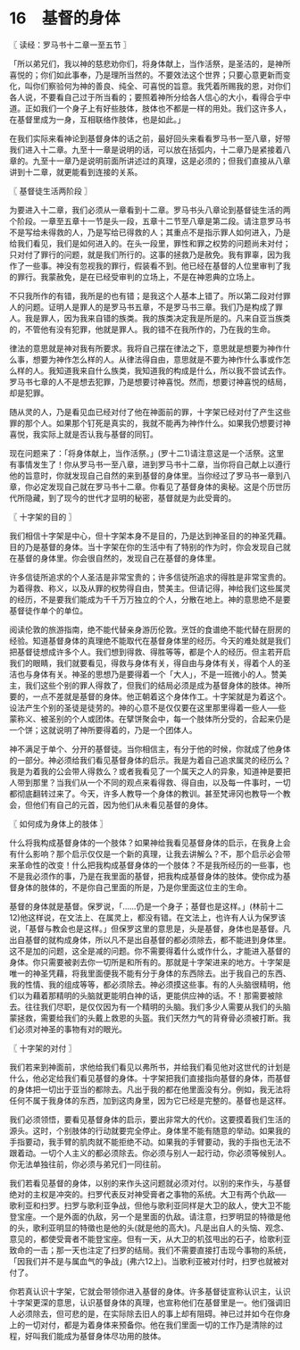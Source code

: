 # 16　基督的身体



〖 读经：罗马书十二章一至五节 〗

「所以弟兄们，我以神的慈悲劝你们，将身体献上，当作活祭，是圣洁的，是神所喜悦的；你们如此事奉，乃是理所当然的。不要效法这个世界；只要心意更新而变化，叫你们察验何为神的善良、纯全、可喜悦的旨意。我凭着所赐我的恩，对你们各人说，不要看自己过于所当看的；要照着神所分给各人信心的大小，看得合乎中道。正如我们一个身子上有好些肢体，肢体也不都是一样的用处。我们这许多人，在基督里成为一身，互相联络作肢体，也是如此。」

在我们实际来看神论到基督身体的话之前，最好回头来看看罗马书一至八章，好带我们进入十二章。九至十一章是说明的话，可以放在括弧内，十二章乃是紧接着八章的。九至十一章乃是说明前面所讲述过的真理，这是必须的；但我们直接从八章讲到十二章，就更能看到连接的关系。



〖 基督徒生活两阶段 〗

为要进入十二章，我们必须从一章看到十二章。罗马书头八章论到基督徒生活的两个阶段。一章至五章十一节是头一段，五章十二节至八章是第二段。请注意罗马书不是写给未得救的人，乃是写给已得救的人；其重点不是指示罪人如何进入，乃是给我们看见，我们是如何进入的。在头一段里，罪性和罪之权势的问题尚未对付；只对付了罪行的问题，就是我们所行的。这事的拯救乃是赦免。我有罪辜，因为我作了一些事。神没有忽视我的罪行，假装看不到。他已经在基督的人位里审判了我的罪行。我蒙赦免，是在已经受审判的立场上，不是在神恩典的立场上。

不只我所作的有错，我所是的也有错；是我这个人基本上错了。所以第二段对付罪人的问题。证明人是罪人的是罗马书五章，不是罗马书三章。我们乃是构成了罪人。我是罪人，因为我来自错的族类。我的族类决定我是所是的。凡来自亚当族类的，不管他有没有犯罪，他就是罪人。我的错不在我所作的，乃在我的生命。

律法的意思就是神对我有所要求。我将自己摆在律法之下，意思就是想要为神作什么事，想要为神作怎么样的人。从律法得自由，意思就是不要为神作什么事或作怎么样的人。我知道我来自什么族类，我知道我的构成是什么，所以我不尝试去作。罗马书七章的人不是想去犯罪，乃是想要讨神喜悦。然而，想要讨神喜悦的结局，却是犯罪。

随从灵的人，乃是看见血已经对付了他在神面前的罪，十字架已经对付了产生这些罪的那个人。如果那个钉死是真实的，我就不能再为神作什么。如果我仍想要讨神喜悦，我实际上就是否认我与基督的同钉。

现在问题来了：「将身体献上，当作活祭。」(罗十二1)请注意这是一个活祭。这里有事情发生了！你从罗马书一至八章，进到罗马书十二章，当你将自己献上以遵行他的旨意时，你就发现自己自然的来到基督的身体里。当你经过了罗马书一章到八章，你必定发现自己就在罗马书十二章。你看见了基督身体的奥秘。这是个历世历代所隐藏，到了现今的世代才显明的秘密，基督就是为此受膏的。



〖 十字架的目的 〗

我们相信十字架是中心，但十字架本身不是目的，乃是达到神圣目的的神圣凭藉。目的乃是基督的身体。当十字架在你的生活中有了特别的作为时，你会发现自己就在基督的身体里。你会很自然的，发现自己在基督的身体里。

许多信徒所追求的个人圣洁是非常宝贵的；许多信徒所追求的得胜是非常宝贵的。为着得救、称义，以及从罪的权势得自由，赞美主。但请记得，神给我们这些属灵的经历，不是要我们能成为千千万万独立的个人，分散在地上。神的意思绝不是要基督徒作单个的单位。

阅读伦敦的旅游指南，绝不能代替亲身游历伦敦。烹饪的食谱绝不能代替在厨房的经验。知道基督身体的真理绝不能取代在基督身体里的经历。今天的难处就是我们把基督徒想成许多个人。我们想到得救、得胜等等，都是个人的经历。但主若开启我们的眼睛，我们就要看见，得救与身体有关，得自由与身体有关，得着个人的圣洁也与身体有关。神圣的思想乃是要得着一个「大人」，不是一班微小的人。赞美主，我们这些个别的罪人得救了，但我们的结局必须是成为基督身体的肢体。神所要的，一点不差就是基督的身体。他正朝着这个身体作工。十字架就是为着这个。设法产生个别的圣徒是徒劳的。神的心意不是仅仅要在这里那里得着一些人──些蒙称义、被圣别的个人或团体。在擘饼聚会中，每一个肢体所分受的，合起来仍是一个饼；这就说明了神所要得着的，乃是一个团体人。

神不满足于单个、分开的基督徒。当你相信主，有分于他的时候，你就成了他身体的一部分。神必须给我们看见基督身体的启示。我是为着自己追求属灵的经历么？我是为着我的公会带人得救么？或者我看见了一个属天之人的异象，知道神是要把人带到那里？当我们从一个不同的观点来看得救、得自由，以及每一件事时，一切都彻底翻转过来了。今天，许多人教导一个身体的教训。甚至梵谛冈也教导一个教会，但他们有自己的元首，因为他们从未看见基督的身体。



〖 如何成为身体上的肢体 〗

什么将我构成基督身体的一个肢体？如果神给我看见基督身体的启示，在我身上会有什么影响？那个启示仅仅是一个新的真理，让我去讲解么？不，那个启示必会带来革命性的改变！什么把我构成基督身体的一个肢体？不是我所经历的一些事，也不是我必须作的事，乃是在我里面的基督，把我构成基督身体的肢体。使你成为基督身体的肢体的，不是你自己里面的所是，乃是你里面这位主的生命。

基督的身体就是基督。保罗说，「……仍是一个身子；基督也是这样。」(林前十二12)他这样说，在文法上、在属灵上，都没有错。在文法上，也许有人认为保罗该说，「基督与教会也是这样。」但保罗这里的意思是，头是基督，身体也是基督。凡出自基督的就构成身体，所以凡不是出自基督的都必须除去，都不能进到身体里。这不是加的问题，这全是减的问题。你不需要得着什么或作什么，才能进入基督的身体。你只需要被剥去你一切所是和所有的。那就是十字架进来的地方。十字架是唯一的神圣凭藉，将我里面便我不能有分于身体的东西除去。出于我自己的东西、我的性情、我的组成等等，都必须除去。神必须摸这些事。有的人头脑很精明，他们以为藉着那精明的头脑就更能明白神的话，更能供应神的话。不！那需要被除去。往往我们尽职，是仅仅因为有一个精明的头脑。我们多少人需要从我们的头脑蒙拯救，需要给我们的头戴上救恩的头盔。我们天然力气的背脊骨必须被打断。我们必须对神圣的事物有对的眼光。



〖 十字架的对付 〗

我们若来到神面前，求他给我们看见以弗所书，并给我们看见他对这世代的计划是什么，他必定给我们看见基督的身体。十字架把我们直接指向基督的身体，而基督的身体把一切出于亚当的都除去。凡出于我的都在他里面没有分。例如，我无法将任何不属于我身体的东西，加到这肉身里，因为它已经是完整的。基督也是这样。

我们必须领悟，要看见基督身体的启示，要出非常大的代价。这要摸着我们生活的源头。这时，个别肢体的行动就要完全停止。身体里不能有随意的举动。如果我的手指要动，我手臂的肌肉就不能拒绝不动。如果我的手臂要动，我的手指也无法不跟着动。一切个人主义的都必须除去。你必须与别人一起行动，你必须等候别人。你无法单独往前，你必须与弟兄们一同往前。

我们若看见基督的身体，以别的来作头这问题就必须对付。以别的来作头，与基督绝对的主权是冲突的。扫罗代表反对神受膏者之事物的系统。大卫有两个仇敌──歌利亚和扫罗。扫罗与歌利亚争战，但他与歌利亚同样是大卫的敌人，使大卫不能登宝座。一个是外面的仇敌，另一个是里面的仇敌。请注意，扫罗明显的特徵是他的头，歌利亚明显的特徵也是他的头(就是他的高大)。凡是出自人的头恼、观念、意见的，都使受膏者不能登宝座。但有一天，从大卫的机弦甩出的石子，给歌利亚致命的一击；那一天也注定了扫罗的结局。我们不需要直接打击现今事物的系统，「因我们并不是与属血气的争战」(弗六12上)。当歌利亚被对付时，扫罗也就被对付了。

你若真认识十字架，它就会带领你进入基督的身体。许多基督徒宣称认识主，认识十字架更深的意思，认识基督身体的真理，也宣称他们在基督里是一。他们强调旧人必须除去，但可悲的是，在实际除去旧人的事上却有阻碍。神已过并如今在你身上的一切对付，都是为着身体来预备你。他在我们里面一切的工作乃是清除的过程，好叫我们能成为基督身体尽功用的肢体。

